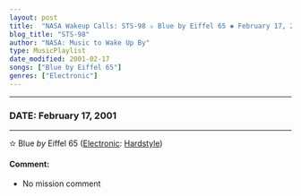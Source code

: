 ```yaml
---
layout: post
title:  "NASA Wakeup Calls: STS-98 ✫ Blue by Eiffel 65 ✺ February 17, 2001"
blog_title: "STS-98"
author: "NASA: Music to Wake Up By"
type: MusicPlaylist
date_modified: 2001-02-17
songs: ["Blue by Eiffel 65"]
genres: ["Electronic"]
---
```


----
### DATE: February 17, 2001
----
✫ Blue *by* Eiffel 65 ([Electronic](https://www.discogs.com/genre/Electronic): [Hardstyle](https://www.discogs.com/style/Hardstyle)) <a target="blank_" href="https://www.discogs.com/Eiffel-65-Blue-Team-Blue-Mix/release/10073302">
    <i class="fas fa-compact-disc"
       title="Discogs entry for this song"
       alt="Discogs entry for this song"
       style="font-size: 1.1em;"></i></a>
    

#### Comment:
* No mission comment



<br/>
<center>
	<a target="_blank"
	   href="https://twitter.com/intent/tweet?hashtags=Space,NASA,Playlist,NASAWakeupCalls,SpaceProgram&text=🚀 {{ page.author}}, '{{ page.songs.first }}' {{ page.title }}, {{ site.url }}{{ page.url }}&via=nasawakeupcalls"><i class="fab fa-twitter" title="Tweet this page" alt="Tweet this page" style="font-size: 1.3em;"></i></a>
	&nbsp; 	<i class="fas fa-user-astronaut" style="font-size: 1.5em;"></i> &nbsp;
    <a id="custom_amazon_link"
       type="amzn" search="#"
       category="popular music">
    <i class="fab fa-amazon" style="font-size: 1.3em;"></i></a>
</center>

<!-- Randomly resolve an individual entry from a song array -->
<script src="/assets/javascript/seedrandom.min.js"></script>
<script>
  var wake_me_up = ["Blue by Eiffel 65"];
  var prng = new Math.seedrandom();
  function randomSong() {
    song = wake_me_up[Math.floor(Math.random() * wake_me_up.length)];
    var amazon_link = document.getElementById("custom_amazon_link");
    amazon_link.setAttribute("search", song);
  }
  window.onload = randomSong();
</script>
